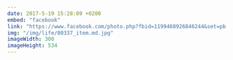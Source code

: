 ```yaml
---
date: 2017-5-19 15:28:09 +0200
embed: "facebook"
link: "https://www.facebook.com/photo.php?fbid=1199468926846244&set=pb.100003494449349.-2207520000.1507208587.&type=3&theater"
img: "/img/life/00337_item.md.jpg"
imageWidth: 300
imageHeight: 534
---
```

